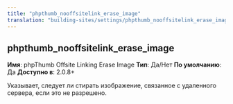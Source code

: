 ```yaml
---
title: "phpthumb_nooffsitelink_erase_image"
translation: "building-sites/settings/phpthumb_nooffsitelink_erase_image"
---
```


## phpthumb\_nooffsitelink\_erase\_image

**Имя**: phpThumb Offsite Linking Erase Image
**Тип**: Да/Нет
**По умолчанию**: Да
**Доступно в**: 2.0.8+

Указывает, следует ли стирать изображение, связанное с удаленного сервера, если это не разрешено.
